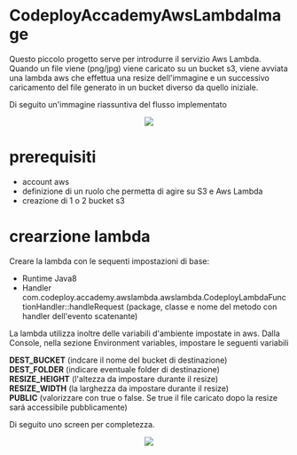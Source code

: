 # CodeployAccademyAwsLambdaImage
Questo piccolo progetto serve per introdurre il servizio Aws Lambda.
Quando un file viene (png/jpg) viene caricato su un bucket s3, viene avviata una lambda aws che effettua una resize dell'immagine e un successivo caricamento del file generato in un bucket diverso da quello iniziale.

Di seguito un'immagine riassuntiva del flusso implementato

<p align="center">
  <img src="https://github.com/AndreaCiacciaCodeploy/CodeployAccademyAwsLambdaImage/blob/develop/extra/codeployawslambdaimage.png?raw=true">
</p>

# prerequisiti
- account aws
- definizione di un ruolo che permetta di agire su S3 e Aws Lambda
- creazione di 1 o 2 bucket s3

# crearzione lambda 
Creare la lambda con le sequenti impostazioni di base:

- Runtime Java8 
- Handler com.codeploy.accademy.awslambda.awslambda.CodeployLambdaFunctionHandler::handleRequest (package, classe e nome del metodo con handler dell'evento scatenante)

La lambda utilizza inoltre delle variabili d'ambiente impostate in aws.
Dalla Console, nella sezione Environment variables, impostare le seguenti variabili

**DEST_BUCKET** (indcare il nome del bucket di destinazione)<br/>
**DEST_FOLDER** (indicare eventuale folder di destinazione)<br/>
**RESIZE_HEIGHT** (l'altezza da impostare durante il resize)<br/>
**RESIZE_WIDTH** (la larghezza da impostare durante il resize)<br/>
**PUBLIC** (valorizzare con true o false. Se true il file caricato dopo la resize sará accessibile pubblicamente)<br/>

Di seguito uno screen per completezza.

<p align="center">
  <img src="https://github.com/AndreaCiacciaCodeploy/CodeployAccademyAwsLambdaImage/blob/develop/extra/lambda.png?raw=true">
</p>

